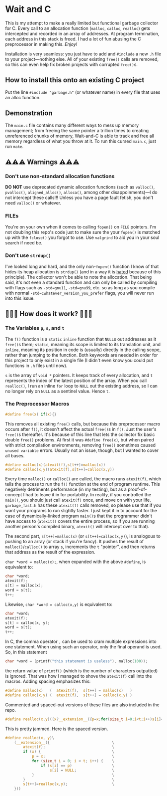 # Wait and C

This is my attempt to make a really limited but functional garbage collector for C. Every call to an allocation function (`malloc`, `calloc`, `realloc`) gets intercepted and recorded in an array of addresses. At program termination, each address in this stack is freed. I had a lot of fun abusing the C preprocessor in making this. _Enjoy!_

Installation is very seamless: you just have to add and `#include` a new `.h` file to your project—nothing else. All of your existing `free()` calls are removed, so this can even help fix broken projects with corrupted `free()`s.

## How to install this onto an existing C project

Put the line `#include "garbage.h"` (or whatever name) in every file that uses an alloc function.

## Demonstration

The `main.c` file contains many different ways to mess up memory management; from freeing the same pointer a trillion times to creating unreferenced chunks of memory, Wait-and-C is able to track and free all memory regardless of what you throw at it. To run this cursed `main.c`, just run `make`.

## ⚠️⚠️⚠️ Warnings ⚠️⚠️⚠️

### **Don't use non-standard allocation functions**
**DO NOT** use deprecated dynamic allocation functions (such as `valloc()`, `pvalloc()`, `aligned_alloc()`, `alloca()`, among other disappoinments)—I do not intercept these calls!!! Unless you have a page fault fetish, you don't need `valloc()` or whatever.

### **FILEs**
You're on your own when it comes to calling `fopen()` on `FILE` pointers. I'm not doubling this repo's code just to make sure the your `fopen()` is matched up with the `fclose()` you forgot to use. Use `valgrind` to aid you in your soul search if need be.

### **Don't use `strdup()`**
I've looked long and hard, and the only non-`fopen()` function I know of that hides its heap allocation is `strdup()` (and in a way it is [hated](https://stackoverflow.com/questions/12984948/why-is-strdup-considered-to-be-evil) because of this principle). The collector won't be able to note the allocation. That being said, it's not even a standard function and can only be called by compiling with flags such as `-std=gnu11`, `-std=gnu99`, etc. so as long as you compile with normal `-std=Cwhatever_version_you_prefer`  flags, you will never run into this issue.

## 🥺🥺🥺 How does it work? 🥺🥺🥺

### The Variables `p`, `s`, and `t`

The `f()` function is a `static` `inline` function that `NULL`s out addresses as it `free()`s them; `static`, meaning its scope is limited to its translation unit, and `inline`, meaning its position in code is (usually) directly in the calling scope, rather than jumping to the function. Both keywords are needed in order for this project to only exist in a single file (I didn't even know you could put functions in `.h` files until now).

`s` is the array of `void *` pointers. It keeps track of every allocation, and `t` represents the index of the latest position of the array. When you call `realloc()`, I run an inline `for` loop to `NULL` out the existing address, so I can no longer rely on `NULL` as a sentinel value. Hence `t`.

### The Preprocessor Macros

```c
#define free(x) if(x){}
```

This removes all existing `free()` calls, but because this preprocessor macro occurs after `f()`, it doesn't affect the actual `free()`s in `f()`. Just the user's `free()`s thereafter. It's because of this line that lets the collector fix basic double `free()` problems. At first it was `#define free(x)`, but when paired with strict compilation environments, removing `free()` sometimes caused `unused variable` errors. Usually not an issue, though, but I wanted to cover all bases.

```c
#define malloc(x)(atexit(f),s[t++]=malloc(x))
#define calloc(x,y)(atexit(f),s[t++]=calloc(x,y))
```

Every time `malloc()` or `calloc()` are called, the macro runs `atexit(f)`, which tells the process to run the `f()` function at the end of program runtime. This negatively detriments performance (in my testing), but as a proof-of-concept I had to leave it in for portability. In reality, if you controlled the `main()`, you should just call `atexit(f)` once, and move on with your life. `garbage_fast.h` has these `atexit(f)` calls removed, so please use that if you want your programs to run slightly faster. I just kept it in to account for the case of dynamically-linked program `main()`s that the programmer didn't have access to (`atexit()` covers the entire process, so if you are running another person's compiled binary, `atexit()` will intercept over to that).

The second part, `s[t++]=malloc(x)` (or `s[t++]=calloc(x,y)`), is analogous to pushing to an array (or stack if you're fancy). It pushes the result of `malloc()`/`calloc()` to array `s`, increments the `t` "pointer", and then returns that address as the result of the expression.

`char *word = malloc(x);`, when expanded with the above `#define`, is equivalent to:

```c
char *word;
atexit(f);
s[t] = malloc(x);
word = s[t];
t++;
```

Likewise, `char *word = calloc(x,y)` is equivalent to:

```c
char *word;
atexit(f);
s[t] = calloc(x, y);
word = s[t];
t++;
```

In C, the comma operator `,` can be used to cram multiple expressions into one statement. When using such an operator, only the final operand is used. So, in this statement

```c
char *word = (printf("this statement is useless"), malloc(100));
```

the return value of `printf()` (which is the number of characters outputted) is ignored. That was how I managed to shove the `atexit(f)` call into the macros. Adding spacing emphasizes this:

```c
#define malloc(x)   (  atexit(f),  s[t++] = malloc(x)   )
#define calloc(x,y) (  atexit(f),  s[t++] = calloc(x,y) )
```

Commented and spaced-out versions of these files are also included in the repo.

```c
#define realloc(x,y)((x?__extension__({p=x;for(size_t i=0;i<t;i++)s[i]==p?s[i]=0:0;atexit(f);}):atexit(f)),s[t++]=realloc(x,y))
```

This is pretty jammed. Here is the spaced version.

```c
#define realloc(x, y)\
    (__extension__({                            \
        atexit(f);                              \
        if (x) {                                \
            p = x;                              \
            for (size_t i = 0; i < t; i++) {    \
                if (s[i] == p)                  \
                    s[i] = NULL;                \
            }                                   \
        }                                       \
        s[t++]=realloc(x,y);                    \
    }))
```